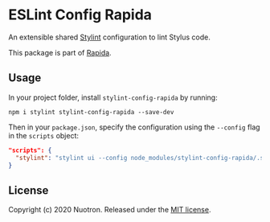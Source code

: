 # ESLint Config Rapida
An extensible shared [Stylint](https://github.com/SimenB/stylint) configuration to lint Stylus code.

This package is part of [Rapida](https://github.com/nuotron/rapida).

## Usage
In your project folder, install `stylint-config-rapida` by running:
```
npm i stylint stylint-config-rapida --save-dev
```

Then in your `package.json`, specify the configuration using the `--config` flag in the `scripts` object:
```json
"scripts": {
  "stylint": "stylint ui --config node_modules/stylint-config-rapida/.stylintrc --color"
}
```

## License
Copyright (c) 2020 Nuotron.
Released under the [MIT license](https://github.com/github/choosealicense.com/blob/gh-pages/LICENSE.md).
